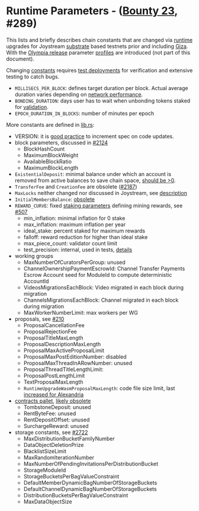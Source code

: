 # Runtime Parameters - ([Bounty 23](https://pioneer.joystreamstats.live/#/proposals/249), #289)

This lists and briefly describes chain constants that are changed via [runtime](https://github.com/Joystream/joystream/tree/master/runtime) upgrades for Joystream [substrate](https://github.com/paritytech/substrate) based testnets prior and including [Giza](https://www.joystream.org/giza/).
With the [Olympia release](https://github.com/Joystream/joystream/issues/2855) parameter [profiles](https://github.com/Joystream/joystream/pull/3462) are introduced (not part of this document).

Changing [constants](https://github.com/Joystream/joystream/blob/master/runtime/src/constants.rs) requires [test deployments](./Network-deployment) for verification and extensive testing to catch bugs.
- `MILLISECS_PER_BLOCK`: defines target duration per block. Actual average duration varies depending on [network performance](https://github.com/Joystream/community-repo/blob/master/contributions/research/validators/Babylon/11.4_Research_Max_Validator_Change_report.md).
- `BONDING_DURATION`: days user has to wait when unbonding tokens staked for [validation](https://github.com/Joystream/helpdesk/tree/master/roles/validators#rewards).
- `EPOCH_DURATION_IN_BLOCKS`: number of minutes per epoch

More constants are defined in [lib.rs](https://github.com/Joystream/joystream/blob/master/runtime/src/lib.rs):
- VERSION: it is [good practice](https://github.com/Joystream/joystream/tree/master/runtime#versioning-the-runtime) to increment spec on code updates.
- block parameters, discussed in [#2124](https://github.com/Joystream/joystream/issues/2124)
  - BlockHashCount
  - MaximumBlockWeight
  - AvailableBlockRatio
  - MaximumBlockLength
- `ExistentialDeposit`: minimal balance under which an account is removed from active balances to save chain space, [should be >0](https://github.com/paritytech/substrate/issues/10117).
- `TransferFee` and `CreationFee` are obsolete ([#2187](https://github.com/Joystream/joystream/pull/2187))
- `MaxLocks` neither changed nor discussed in Joystream, see [description](https://github.com/paritytech/substrate/pull/7103)
- `InitialMembersBalance`: [obsolete](https://github.com/Joystream/joystream/pull/1855)
- `REWARD_CURVE`: fixed [staking parameters](https://github.com/Joystream/helpdesk/tree/master/roles/validators#fixed-parameters) defining mining rewards, see [#507](https://github.com/Joystream/community-repo/issues/507)
  - min_inflation: minimal inflation for 0 stake
  - max_inflation: maximum inflation per year
  - ideal_stake: percent staked for maximum rewards
  - falloff: reward reduction for higher than ideal stake
  - max_piece_count: validator count limit
  - test_precision: internal, used in tests, [details](https://github.com/paritytech/substrate/blob/ded44948e2d5a398abcb4e342b0513cb690961bb/frame/staking/reward-curve/src/lib.rs#L54)
- working groups
  - MaxNumberOfCuratorsPerGroup: unused
  - ChannelOwnershipPaymentEscrowId: Channel Transfer Payments Escrow Account seed for ModuleId to compute deterministic AccountId
  - VideosMigrationsEachBlock: Video migrated in each block during migration
  - ChannelsMigrationsEachBlock: Channel migrated in each block during migration
  - MaxWorkerNumberLimit: max workers per WG
- proposals, see [#210](https://github.com/Joystream/joystream/issues/210)
  - ProposalCancellationFee
  - ProposalRejectionFee
  - ProposalTitleMaxLength
  - ProposalDescriptionMaxLength
  - ProposalMaxActiveProposalLimit
  - ProposalMaxPostEditionNumber: disabled
  - ProposalMaxThreadInARowNumber: unused
  - ProposalThreadTitleLengthLimit: 
  - ProposalPostLengthLimit
  - TextProposalMaxLength
  - `RuntimeUpgradeWasmProposalMaxLength`: code file size limit, last [increased for Alexandria](https://github.com/Joystream/joystream/issues/1216)
- [contracts pallet](https://paritytech.github.io/substrate/master/pallet_contracts/pallet/trait.Config.html), [likely obsolete](https://github.com/paritytech/substrate/issues/4268)
  - TombstoneDeposit: unused
  - RentByteFee: unused
  - RentDepositOffset: unused
  - SurchargeReward: unused
- storage constants, see [#2722](https://github.com/Joystream/joystream/issues/2722)
  - MaxDistributionBucketFamilyNumber
  - DataObjectDeletionPrize
  - BlacklistSizeLimit
  - MaxRandomIterationNumber
  - MaxNumberOfPendingInvitationsPerDistributionBucket
  - StorageModuleId
  - StorageBucketsPerBagValueConstraint
  - DefaultMemberDynamicBagNumberOfStorageBuckets
  - DefaultChannelDynamicBagNumberOfStorageBuckets
  - DistributionBucketsPerBagValueConstraint
  - MaxDataObjectSize
